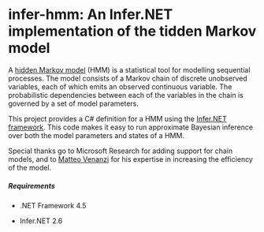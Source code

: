 infer-hmm: An Infer.NET implementation of the tidden Markov model
==========

A [hidden Markov model](http://en.wikipedia.org/wiki/Hidden_Markov_model) (HMM) is a statistical tool for modelling sequential processes. The model consists of a Markov chain of discrete unobserved variables, each of which emits an observed continuous variable. The probabilistic dependencies between each of the variables in the chain is governed by a set of model parameters.

This project provides a C# definition for a HMM using the [Infer.NET framework](http://research.microsoft.com/en-us/um/cambridge/projects/infernet/). This code makes it easy to run approximate Bayesian inference over both the model parameters and states of a HMM.

Special thanks go to Microsoft Research for adding support for chain models, and to [Matteo Venanzi](http://users.ecs.soton.ac.uk/mv1g10/) for his expertise in increasing the efficiency of the model.

##### Requirements

- .NET Framework 4.5

- Infer.NET 2.6
